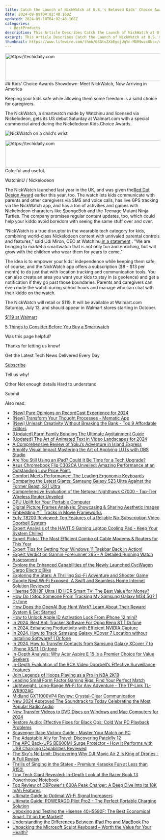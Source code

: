 ```yaml
---
title: Catch the Launch of NickWatch at U.S.'s Beloved Kids' Choice Awards Event.
date: 2024-09-09T04:02:48.168Z
updated: 2024-09-10T04:02:48.168Z
categories:
  - BestProducts
description: This Article Describes Catch the Launch of NickWatch at U.S.'s Beloved Kids' Choice Awards Event.
excerpt: This Article Describes Catch the Launch of NickWatch at U.S.'s Beloved Kids' Choice Awards Event.
thumbnail: https://www.lifewire.com/thmb/6SGtvZXbEycjUqYn-MGR9wzxONc=/400x300/filters:no_upscale():max_bytes(150000):strip_icc():format(webp)/NickWatchonwrist03-5c1abe8fe33a42d0acc067e5aa68d429.jpg
---
```


<!-- affiliate ads begin -->
<a href="https://appsumo.8odi.net/c/5597632/2123729/7443" target="_top" id="2123729">
  <img src="//a.impactradius-go.com/display-ad/7443-2123729" border="0" alt="https://techidaily.com" width="600" height="90"/>
</a>
<img height="0" width="0" src="https://appsumo.8odi.net/i/5597632/2123729/7443" style="position:absolute;visibility:hidden;" border="0" />
<!-- affiliate ads end -->
## Kids' Choice Awards Showdown: Meet NickWatch, Now Arriving in America

Keeping your kids safe while allowing them some freedom is a solid choice for caregivers.

 The NickWatch, a smartwatch made by Watchinu and licensed via Nickelodeon, gets its US debut Saturday at Walmart.com with a special commercial aired during the Nickelodeon Kids Choice Awards.

![NickWatch on a child's wrist](https://www.lifewire.com/thmb/yqpaqlbiZAKth098cDjeGBx6S3s=/1500x0/filters:no_upscale():max_bytes(150000):strip_icc():format(webp)/NickWatchonwrist03-5c1abe8fe33a42d0acc067e5aa68d429.jpg)

<!-- affiliate ads begin -->
<a href="https://smilemakers.pxf.io/c/5597632/2123899/26106" target="_top" id="2123899">
  <img src="//a.impactradius-go.com/display-ad/26106-2123899" border="0" alt="https://techidaily.com" width="728" height="90"/>
</a>
<img height="0" width="0" src="https://smilemakers.pxf.io/i/5597632/2123899/26106" style="position:absolute;visibility:hidden;" border="0" />
<!-- affiliate ads end -->
Colorful and useful.

WatchinU / Nickelodeon

 The NickWatch launched last year in the UK, and was given the[Red Dot Design Award](https://www.red-dot.org/de/project/nickwatch-68476) earlier this year, too. The watch lets kids communicate with parents and other caregivers via SMS and voice calls, has live GPS tracking via the NickWatch app, and has a ton of activities and games with Nickelodeon characters like SpongeBob and the Teenage Mutant Ninja Turtles. The company promises regular content updates, too, which could help your kiddo avoid boredom with seeing the same stuff over and over.

 "NickWatch is a true disruptor in the wearable tech category for kids, combining world-class Nickelodeon content with unrivaled parental controls and features," said Udi Miron, CEO at Watchinu,[in a statement](https://www.prnewswire.com/news-releases/watchinu-brings-award-winning-nickelodeon-smartwatch-for-kids-to-the-us-302195353.html) . "We are bringing to market a smartwatch that is not only fun and enriching, but will grow with the children who wear them for years to come."

 The idea is to empower your kids' independence while keeping them safe, of course, and the NickWatch app offers a subscription ($8 - $13 per month) to do just that with location tracking and communication tools. You can also create an area you want your kids to stay in (a geofence) and get a notification if they go past those boundaries. Parents and caregivers can even mute the watch during school hours and manage who can chat with their kiddo on the watch.

 The NickWatch will retail or $119\. It will be available at Walmart.com Saturday, July 13, and should appear in Walmart stores starting in October.  

[$119 at Walmart](https://www.walmart.com/ip/nickWatch-by-nickelodeon/6344272802)

[5 Things to Consider Before You Buy a Smartwatch](https://www.lifewire.com/before-you-buy-smartwatch-8666142)

Was this page helpful?

Thanks for letting us know!

 Get the Latest Tech News Delivered Every Day

[Subscribe](https://www.lifewire.com/#)

Tell us why!

 Other  Not enough details  Hard to understand

 Submit


<ins class="adsbygoogle"
     style="display:block"
     data-ad-format="autorelaxed"
     data-ad-client="ca-pub-7571918770474297"
     data-ad-slot="1223367746"></ins>



<ins class="adsbygoogle"
     style="display:block"
     data-ad-client="ca-pub-7571918770474297"
     data-ad-slot="8358498916"
     data-ad-format="auto"
     data-full-width-responsive="true"></ins>

<span class="atpl-alsoreadstyle">Also read:</span>
<div><ul>
<li><a href="https://video-capture.techidaily.com/new-pure-opinions-on-recordcast-experience-for-2024/"><u>[New] Pure Opinions on RecordCast Experience for 2024</u></a></li>
<li><a href="https://some-guidance.techidaily.com/new-transform-your-thought-processes-mematic-app/"><u>[New] Transform Your Thought Processes - Mematic App</u></a></li>
<li><a href="https://facebook-video-share.techidaily.com/new-unleash-creativity-without-breaking-the-bank-top-9-affordable-editors/"><u>[New] Unleash Creativity Without Breaking the Bank - Top 9 Affordable Editors</u></a></li>
<li><a href="https://digital-screen-recording.techidaily.com/updated-farm-family-bonding-the-ultimate-agritainment-guide/"><u>[Updated] Farm Family Bonding The Ultimate Agritainment Guide</u></a></li>
<li><a href="https://fox-direct.techidaily.com/updated-the-art-of-animated-text-in-video-landscapes-for-2024/"><u>[Updated] The Art of Animated Text in Video Landscapes for 2024</u></a></li>
<li><a href="https://buynow-help.techidaily.com/a-comprehensive-review-of-yokus-adventure-in-island-express/"><u>A Comprehensive Review of Yoku’s Adventure in Island Express</u></a></li>
<li><a href="https://extra-resources.techidaily.com/amplify-visual-impact-mastering-the-art-of-applying-luts-with-obs-studio/"><u>Amplify Visual Impact Mastering the Art of Applying LUTs with OBS Studio</u></a></li>
<li><a href="https://buynow-help.techidaily.com/are-you-still-using-an-ipad-could-it-be-time-for-a-tech-upgrade/"><u>Are You Still Using an iPad? Could It Be Time for a Tech Upgrade?</u></a></li>
<li><a href="https://buynow-help.techidaily.com/asus-chromebook-flip-c302ca-unveiled-amazing-performance-at-an-outstanding-low-price-point/"><u>Asus Chromebook Flip C302CA Unveiled: Amazing Performance at an Outstanding Low Price Point.</u></a></li>
<li><a href="https://buynow-help.techidaily.com/comfort-meets-performance-the-leading-ergonomic-keyboards/"><u>Comfort Meets Performance: The Leading Ergonomic Keyboards</u></a></li>
<li><a href="https://buynow-help.techidaily.com/comparing-the-latest-giants-samsung-galaxy-s23-ultra-against-the-former-beast-s21-ultra/"><u>Comparing the Latest Giants: Samsung Galaxy S23 Ultra Against the Former Beast, S21 Ultra</u></a></li>
<li><a href="https://buynow-help.techidaily.com/comprehensive-evaluation-of-the-netgear-nighthawk-c7000-top-tier-wireless-router-unveiled/"><u>Comprehensive Evaluation of the Netgear Nighthawk C7000 - Top-Tier Wireless Router Unveiled</u></a></li>
<li><a href="https://buynow-help.techidaily.com/cpu-uplift-for-your-portable-computer/"><u>CPU Uplift for Your Portable Computer</u></a></li>
<li><a href="https://buynow-help.techidaily.com/digital-picture-frames-analysis-showcasing-and-sharing-aesthetic-images/"><u>Digital Picture Frames Analysis: Showcasing & Sharing Aesthetic Images</u></a></li>
<li><a href="https://fox-access.techidaily.com/embedding-yt-tracks-in-movie-frameworks/"><u>Embedding YT Tracks in Movie Frameworks</u></a></li>
<li><a href="https://buynow-help.techidaily.com/eufy-t8200-reviewed-top-features-of-a-reliable-no-subscription-video-doorbell-system/"><u>Eufy T8200 Reviewed: Top Features of a Reliable No-Subscription Video Doorbell System</u></a></li>
<li><a href="https://buynow-help.techidaily.com/expert-analysis-of-the-havit-5-gaming-laptop-cooling-pad-keep-your-system-chilled/"><u>Expert Analysis of the HAVIT 5 Gaming Laptop Cooling Pad - Keep Your System Chilled</u></a></li>
<li><a href="https://buynow-help.techidaily.com/expert-picks-the-most-efficient-combo-of-cable-modems-and-routers-for-this-year/"><u>Expert Picks: The Most Efficient Combo of Cable Modems & Routers for This Year</u></a></li>
<li><a href="https://program-issues.techidaily.com/1722990438365-expert-tips-for-getting-your-windows-11-taskbar-back-in-action/"><u>Expert Tips for Getting Your Windows 11 Taskbar Back in Action!</u></a></li>
<li><a href="https://buynow-help.techidaily.com/expert-verdict-on-garmin-forerunner-265-a-detailed-running-watch-assessment/"><u>Expert Verdict on Garmin Forerunner 265 - A Detailed Running Watch Assessment</u></a></li>
<li><a href="https://buynow-help.techidaily.com/explore-the-enhanced-capabilities-of-the-newly-launched-cycwagen-cargo-electric-bike/"><u>Explore the Enhanced Capabilities of the Newly Launched CycWagen Cargo Electric Bike</u></a></li>
<li><a href="https://buynow-help.techidaily.com/exploring-the-stars-a-thrilling-sci-fi-adventure-and-shooter-game/"><u>Exploring the Stars: A Thrilling Sci-Fi Adventure and Shooter Game</u></a></li>
<li><a href="https://buynow-help.techidaily.com/google-nest-wi-fi-exposed-a-swift-and-seamless-home-internet-solution-reviewed/"><u>Google Nest Wi-Fi Exposed: A Swift and Seamless Home Internet Solution Reviewed</u></a></li>
<li><a href="https://buynow-help.techidaily.com/hisense-50h8f-ultra-hd-hdr-smart-tv-the-best-value-for-money/"><u>Hisense 50H8F Ultra HD HDR Smart TV: The Best Value for Money?</u></a></li>
<li><a href="https://android-location-track.techidaily.com/how-do-i-stop-someone-from-tracking-my-samsung-galaxy-m34-5g-drfone-by-drfone-virtual-android/"><u>How Do I Stop Someone From Tracking My Samsung Galaxy M34 5G? | Dr.fone</u></a></li>
<li><a href="https://tech-haven.techidaily.com/1722120742012-how-does-the-openai-bug-hunt-work-learn-about-their-reward-system-and-get-started/"><u>How Does the OpenAI Bug Hunt Work? Learn About Their Reward System & Get Started</u></a></li>
<li><a href="https://activate-lock.techidaily.com/how-to-unlock-apple-id-activation-lock-from-iphone-12-mini-by-drfone-ios/"><u>How to Unlock Apple ID Activation Lock From iPhone 12 mini?</u></a></li>
<li><a href="https://android-location-track.techidaily.com/in-2024-best-anti-tracker-software-for-oppo-reno-8t-drfone-by-drfone-virtual-android/"><u>In 2024, Best Anti Tracker Software For Oppo Reno 8T | Dr.fone</u></a></li>
<li><a href="https://visual-screen-recording.techidaily.com/in-2024-enhancing-productivity-with-efficient-nvidia-capture/"><u>In 2024, Enhancing Productivity with Efficient NVIDIA Capture</u></a></li>
<li><a href="https://android-location-track.techidaily.com/in-2024-how-to-track-samsung-galaxy-xcover-7-location-without-installing-software-drfone-by-drfone-virtual-android/"><u>In 2024, How to Track Samsung Galaxy XCover 7 Location without Installing Software? | Dr.fone</u></a></li>
<li><a href="https://android-transfer.techidaily.com/in-2024-how-to-transfer-contacts-from-samsung-galaxy-xcover-7-to-iphone-xs11-drfone-by-drfone-transfer-from-android-transfer-from-android/"><u>In 2024, How to Transfer Contacts from Samsung Galaxy XCover 7 to iPhone XS/11 | Dr.fone</u></a></li>
<li><a href="https://buynow-help.techidaily.com/in-depth-analysis-why-acer-aspire-e-15-is-a-premier-choice-for-value-seekers/"><u>In-Depth Analysis: Why Acer Aspire E 15 Is a Premier Choice for Value Seekers</u></a></li>
<li><a href="https://buynow-help.techidaily.com/in-depth-evaluation-of-the-rca-video-doorbells-effective-surveillance-features/"><u>In-Depth Evaluation of the RCA Video Doorbell's Effective Surveillance Features</u></a></li>
<li><a href="https://buynow-help.techidaily.com/join-legends-of-hoops-playing-as-a-pro-in-nba-2k19/"><u>Join Legends of Hoops Playing as a Pro in NBA 2K19</u></a></li>
<li><a href="https://buynow-help.techidaily.com/leading-small-form-factor-gaming-rigs-find-your-perfect-match/"><u>Leading Small Form Factor Gaming Rigs: Find Your Perfect Match</u></a></li>
<li><a href="https://buynow-help.techidaily.com/lightweight-long-range-wi-fi-for-any-adventure-the-tp-link-tl-wr902ac/"><u>Lightweight, Long-Range Wi-Fi for Any Adventure - The TP-Link TL-WR902AC</u></a></li>
<li><a href="https://buynow-help.techidaily.com/midland-gxt1000vp4-review-crystal-clear-communication/"><u>Midland GXT1000VP4 Review: Crystal-Clear Communication</u></a></li>
<li><a href="https://audio-shaping.techidaily.com/new-2024-approved-the-soundtrack-to-today-celebrating-the-most-popular-radio-audio/"><u>New 2024 Approved The Soundtrack to Today Celebrating the Most Popular Radio Audio</u></a></li>
<li><a href="https://ai-video-apps.techidaily.com/new-transfer-videos-to-dvd-discs-on-windows-and-mac-computers-for-2024/"><u>New Transfer Videos to DVD Discs on Windows and Mac Computers for 2024</u></a></li>
<li><a href="https://sound-issues.techidaily.com/restore-audio-effective-fixes-for-black-ops-cold-war-pc-playback-problems/"><u>Restore Audio: Effective Fixes for Black Ops: Cold War PC Playback Problems</u></a></li>
<li><a href="https://program-issues.techidaily.com/1722994543080-scavenger-race-victory-guide-master-your-match-on-pc/"><u>Scavenger Race Victory Guide - Master Your Match on PC</u></a></li>
<li><a href="https://buynow-help.techidaily.com/the-adaptable-ally-for-travel-discovering-patekfly-12/"><u>The Adaptable Ally for Travel: Discovering Patekfly 12</u></a></li>
<li><a href="https://buynow-help.techidaily.com/the-apc-back-ups-be600m1-surge-protector-how-it-performs-with-usb-charging-capabilities-reviewed/"><u>The APC Back-UPS BE600M1 Surge Protector - How It Performs with USB Charging Capabilities Reviewed</u></a></li>
<li><a href="https://buynow-help.techidaily.com/the-skys-no-limit-discovering-why-dji-mavic-air-2-is-king-of-drones-a-full-review/"><u>The Sky's No Limit: Discovering Why DJI Mavic Air 2 Is King of Drones - A Full Review</u></a></li>
<li><a href="https://buynow-help.techidaily.com/thrills-of-singing-in-the-states-premium-karaoke-fun-at-less-than-150/"><u>Thrills of Singing in the States - Premium Karaoke Fun at Less than $150!</u></a></li>
<li><a href="https://buynow-help.techidaily.com/tiny-tech-giant-revealed-in-depth-look-at-the-razer-book-13-powerhouse-notebook/"><u>Tiny Tech Giant Revealed: In-Depth Look at the Razer Book 13 Powerhouse Notebook</u></a></li>
<li><a href="https://buynow-help.techidaily.com/top-review-of-dbpowers-600a-peak-charger-a-deep-dive-into-its-18k-mah-features/"><u>Top Review of DBPower's 600A Peak Charger: A Deep Dive Into Its 18K mAh Features</u></a></li>
<li><a href="https://buynow-help.techidaily.com/ultimate-guide-to-optimal-wi-fi-signal-increasers/"><u>Ultimate Guide to Optimal Wi-Fi Signal Increasers</u></a></li>
<li><a href="https://buynow-help.techidaily.com/ultimate-guide-poweradd-pilot-pro2-the-perfect-portable-charging-solution/"><u>Ultimate Guide: POWERADD Pilot Pro2 - The Perfect Portable Charging Solution</u></a></li>
<li><a href="https://buynow-help.techidaily.com/unboxing-and-testing-the-hisense-40h5590f-the-best-economical-smart-tv-on-the-market/"><u>Unboxing and Testing the Hisense 40H5590F: The Best Economical Smart TV on the Market?</u></a></li>
<li><a href="https://buynow-help.techidaily.com/understanding-the-differences-between-ipad-pro-and-macbook-pro/"><u>Understanding the Differences Between iPad Pro and MacBook Pro</u></a></li>
<li><a href="https://buynow-help.techidaily.com/unpacking-the-microsoft-sculpt-keyboard-worth-the-value-for-your-health/"><u>Unpacking the Microsoft Sculpt Keyboard – Worth the Value for Your Health?</u></a></li>
</ul></div>

